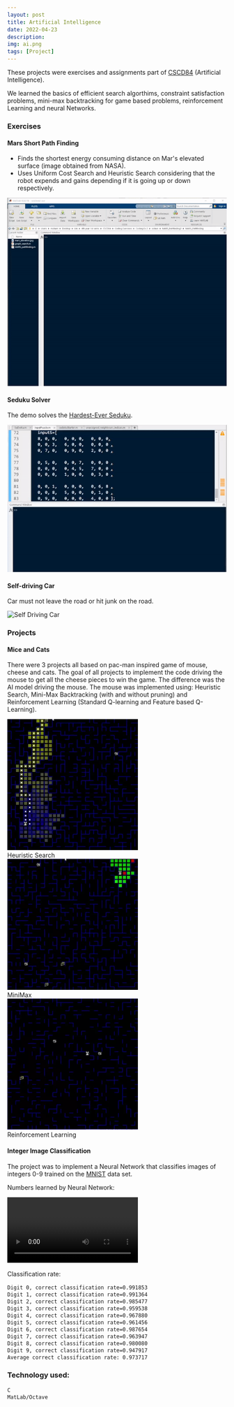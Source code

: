 ```yaml
---
layout: post
title: Artificial Intelligence
date: 2022-04-23
description:
img: ai.png
tags: [Project]
---
```


These projects were exercises and assignments part of [CSCD84] (Artificial Intelligence).

We learned the basics of efficient search algorthims, constraint satisfaction problems, mini-max backtracking for game based problems, reinforcement Learning and neural Networks.

### **Exercises**

#### Mars Short Path Finding

- Finds the shortest energy consuming distance on Mar's elevated surface (image obtained from NASA).
- Uses Uniform Cost Search and Heuristic Search considering that the robot expends and gains depending if it is going up or down respectively.

<div class="gif-container">
  <img src="../assets/gif/marsShortestPath.gif" alt="Bouncing Head Game Demo" height="" width=""/>
</div>

#### Seduku Solver

The demo solves the [Hardest-Ever Seduku].

<div class="gif-container">
  <img src="../assets/gif/sedukuSolver.gif" alt="Bouncing Head Game Demo" height="" width=""/>
</div>

#### Self-driving Car

Car must not leave the road or hit junk on the road.

<div class="gif-container">
  <img src="../assets/gif/selfDrivingCar.gif" alt="Self Driving Car"/>
</div>

### **Projects**

#### Mice and Cats

There were 3 projects all based on pac-man inspired game of mouse, cheese and cats. The goal of all projects to implement the code driving the mouse to get all the cheese pieces to win the game. The difference was the AI model driving the mouse. The mouse was implemented using: Heuristic Search, Mini-Max Backtracking (with and without pruning) and Reinforcement Learning (Standard Q-learning and Feature based Q-Learning).

<div class="multiple-demo-container">
  <div class="demo-with-title">
    <img src="../assets/gif/miceAndCatsSearch.webp" height="300px" width="300px" alt="Mice and Cats Search"/>
    <div class="title">Heuristic Search</div>
  </div>
  <div class="demo-with-title">
    <img src="../assets/gif/miceAndCatsMinimax.webp" height="300px" width="300px" alt="Mice and Cats Minimax"/>
    <div class="title">MiniMax</div>
  </div>
  <div class="demo-with-title">
    <img src="../assets/gif/miceAndCatsRL.webp" height="300px" width="300px" alt="Mice and Cats RL"/>
    <div class="title">Reinforcement Learning</div>
  </div>  
</div>

#### Integer Image Classification

The project was to implement a Neural Network that classifies images of integers 0-9 trained on the [MNIST] data set.

Numbers learned by Neural Network:

<div class="gif-container">
  <video src="../assets/gif/mnistNeuralNet.webm" alt="MNIST Neural Net"/>
</div>

Classification rate:

```
Digit 0, correct classification rate=0.991853
Digit 1, correct classification rate=0.991364
Digit 2, correct classification rate=0.985477
Digit 3, correct classification rate=0.959538
Digit 4, correct classification rate=0.967880
Digit 5, correct classification rate=0.961456
Digit 6, correct classification rate=0.987654
Digit 7, correct classification rate=0.963947
Digit 8, correct classification rate=0.980080
Digit 9, correct classification rate=0.947917
Average correct classification rate: 0.973717
```

### **Technology used:**

```
C
MatLab/Octave
```

[cscd84]: https://utsc.calendar.utoronto.ca/course/cscd84h3
[mnist]: http://yann.lecun.com/exdb/mnist/
[hardest-ever seduku]: https://abcnews.go.com/blogs/headlines/2012/06/can-you-solve-the-hardest-ever-sudoku
